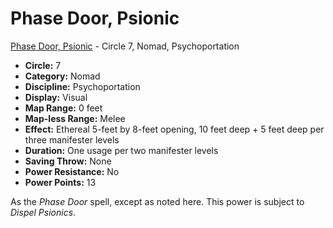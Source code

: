 # Phase Door, Psionic

[Phase Door, Psionic](/Psionics/P/PhaseDoorPsionic.md) - Circle 7, Nomad, Psychoportation

- **Circle:** 7
- **Category:** Nomad
- **Discipline:** Psychoportation
- **Display:** Visual
- **Map Range:** 0 feet
- **Map-less Range:** Melee
- **Effect:** Ethereal 5-feet by 8-feet opening, 10 feet deep + 5 feet deep per three manifester levels
- **Duration:** One usage per two manifester levels
- **Saving Throw:** None
- **Power Resistance:** No
- **Power Points:** 13

As the *Phase Door* spell, except as noted here. This power is subject to *Dispel Psionics*.
